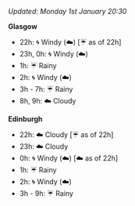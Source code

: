 *Updated: Monday 1st January 20:30*

**Glasgow**

* 22h: :cyclone: Windy (:cloud:) [:umbrella: as of 22h]
* 23h, 0h: :cyclone: Windy (:cloud:)
* 1h: :umbrella: Rainy
* 2h: :cyclone: Windy (:cloud:)
* 3h - 7h: :umbrella: Rainy
* 8h, 9h: :cloud: Cloudy

**Edinburgh**

* 22h: :cloud: Cloudy [:umbrella: as of 22h]
* 23h: :cloud: Cloudy
* 0h: :cyclone: Windy (:cloud:) [:cloud: as of 22h]
* 1h: :umbrella: Rainy
* 2h: :cyclone: Windy (:cloud:)
* 3h - 9h: :umbrella: Rainy
